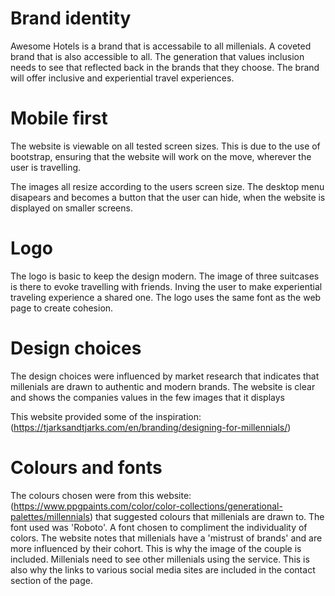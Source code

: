 # Brand identity

Awesome Hotels is a brand that is accessabile to all millenials.  A coveted brand that is also accessible to all. The generation that values inclusion needs to see that reflected back in the brands that they choose.  The brand will offer inclusive and experiential travel experiences.

# Mobile first

The website is viewable on all tested screen sizes.  This is due to the use of bootstrap, ensuring that the website will work on the move, wherever the user is travelling.

The images all resize according to the users screen size.  The desktop menu disapears and becomes a button that the user can hide, when the website is displayed on smaller screens.

# Logo

The logo is basic to keep the design modern.  The image of three suitcases is there to evoke travelling with friends.  Inving the user to make experiential traveling experience a shared one.   The logo uses the same font as the web page to create cohesion.

# Design choices

The design choices were influenced by market research that indicates that millenials are drawn to authentic and modern brands.  The website is clear and shows the companies values in the few images that it displays

This website provided some of the inspiration: (https://tjarksandtjarks.com/en/branding/designing-for-millennials/)
    

# Colours and fonts

The colours chosen were from this website: (https://www.ppgpaints.com/color/color-collections/generational-palettes/millennials) that suggested colours that millenials are drawn to.  The font used was 'Roboto'.  A font chosen to compliment the individuality of colors.  The website notes that millenials have a 'mistrust of brands' and are more influenced by their cohort.  This is why the image of the couple is included.  Millenials need to see other millenials using the service.  This is also why the links to various social media sites are included in the contact section of the page.
